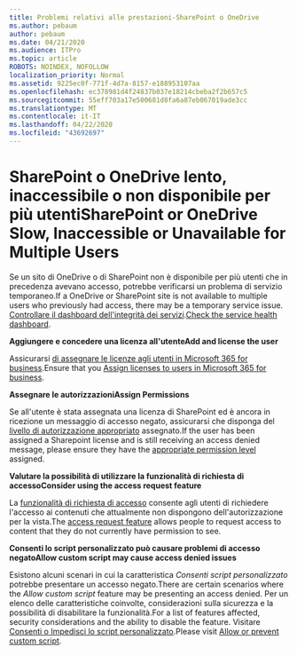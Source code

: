 ```yaml
---
title: Problemi relativi alle prestazioni-SharePoint o OneDrive
ms.author: pebaum
author: pebaum
ms.date: 04/21/2020
ms.audience: ITPro
ms.topic: article
ROBOTS: NOINDEX, NOFOLLOW
localization_priority: Normal
ms.assetid: 9225ec0f-771f-4d7a-8157-e188953107aa
ms.openlocfilehash: ec378981d4f24837b037e18214cbeba2f2b657c5
ms.sourcegitcommit: 55eff703a17e500681d8fa6a87eb067019ade3cc
ms.translationtype: MT
ms.contentlocale: it-IT
ms.lasthandoff: 04/22/2020
ms.locfileid: "43692697"
---
```

# <a name="sharepoint-or-onedrive-slow-inaccessible-or-unavailable-for-multiple-users"></a><span data-ttu-id="63bcc-102">SharePoint o OneDrive lento, inaccessibile o non disponibile per più utenti</span><span class="sxs-lookup"><span data-stu-id="63bcc-102">SharePoint or OneDrive Slow, Inaccessible or Unavailable for Multiple Users</span></span>

<span data-ttu-id="63bcc-103">Se un sito di OneDrive o di SharePoint non è disponibile per più utenti che in precedenza avevano accesso, potrebbe verificarsi un problema di servizio temporaneo.</span><span class="sxs-lookup"><span data-stu-id="63bcc-103">If a OneDrive or SharePoint site is not available to multiple users who previously had access, there may be a temporary service issue.</span></span> <span data-ttu-id="63bcc-104">[Controllare il dashboard dell'integrità dei servizi](https://portal.office.com/adminportal/home#/servicehealth).</span><span class="sxs-lookup"><span data-stu-id="63bcc-104">[Check the service health dashboard](https://portal.office.com/adminportal/home#/servicehealth).</span></span>

<span data-ttu-id="63bcc-105">**Aggiungere e concedere una licenza all'utente**</span><span class="sxs-lookup"><span data-stu-id="63bcc-105">**Add and license the user**</span></span>

<span data-ttu-id="63bcc-106">Assicurarsi [di assegnare le licenze agli utenti in Microsoft 365 for business](https://docs.microsoft.com/office365/admin/subscriptions-and-billing/assign-licenses-to-users?view=o365-worldwide&amp;tabs=One).</span><span class="sxs-lookup"><span data-stu-id="63bcc-106">Ensure that you [Assign licenses to users in Microsoft 365 for business](https://docs.microsoft.com/office365/admin/subscriptions-and-billing/assign-licenses-to-users?view=o365-worldwide&amp;tabs=One).</span></span>


<span data-ttu-id="63bcc-107">**Assegnare le autorizzazioni**</span><span class="sxs-lookup"><span data-stu-id="63bcc-107">**Assign Permissions**</span></span>

<span data-ttu-id="63bcc-108">Se all'utente è stata assegnata una licenza di SharePoint ed è ancora in ricezione un messaggio di accesso negato, assicurarsi che disponga del [livello di autorizzazione appropriato](https://docs.microsoft.com/sharepoint/understanding-permission-levels) assegnato.</span><span class="sxs-lookup"><span data-stu-id="63bcc-108">If the user has been assigned a Sharepoint license and is still receiving an access denied message, please ensure they have the [appropriate permission level](https://docs.microsoft.com/sharepoint/understanding-permission-levels) assigned.</span></span>

<span data-ttu-id="63bcc-109">**Valutare la possibilità di utilizzare la funzionalità di richiesta di accesso**</span><span class="sxs-lookup"><span data-stu-id="63bcc-109">**Consider using the access request feature**</span></span>

<span data-ttu-id="63bcc-110">La [funzionalità di richiesta di accesso](https://support.office.com/article/Set-up-and-manage-access-requests-94B26E0B-2822-49D4-929A-8455698654B3) consente agli utenti di richiedere l'accesso ai contenuti che attualmente non dispongono dell'autorizzazione per la vista.</span><span class="sxs-lookup"><span data-stu-id="63bcc-110">The [access request feature](https://support.office.com/article/Set-up-and-manage-access-requests-94B26E0B-2822-49D4-929A-8455698654B3) allows people to request access to content that they do not currently have permission to see.</span></span>

<span data-ttu-id="63bcc-111">**Consenti lo script personalizzato può causare problemi di accesso negato**</span><span class="sxs-lookup"><span data-stu-id="63bcc-111">**Allow custom script may cause access denied issues**</span></span>

<span data-ttu-id="63bcc-112">Esistono alcuni scenari in cui la caratteristica *Consenti script personalizzato* potrebbe presentare un accesso negato.</span><span class="sxs-lookup"><span data-stu-id="63bcc-112">There are certain scenarios where the *Allow custom script* feature may be presenting an access denied.</span></span> <span data-ttu-id="63bcc-113">Per un elenco delle caratteristiche coinvolte, considerazioni sulla sicurezza e la possibilità di disabilitare la funzionalità.</span><span class="sxs-lookup"><span data-stu-id="63bcc-113">For a list of features affected, security considerations and the ability to disable the feature.</span></span> <span data-ttu-id="63bcc-114">Visitare [Consenti o Impedisci lo script personalizzato](https://docs.microsoft.com/sharepoint/allow-or-prevent-custom-script).</span><span class="sxs-lookup"><span data-stu-id="63bcc-114">Please visit [Allow or prevent custom script](https://docs.microsoft.com/sharepoint/allow-or-prevent-custom-script).</span></span>


